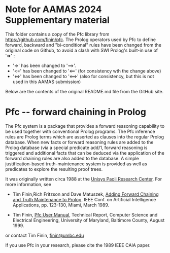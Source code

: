 # Note for AAMAS 2024 Supplementary material

This folder contains a copy of the Pfc library from https://github.com/finin/pfc. The Prolog operators used by Pfc to define forward, backward and "bi-conditional" rules have been changed from the original code on Github, to avoid a clash with SWI Prolog's built-in use of '=>' :
- '=>' has been changed to '==>'.
- '<=' has been changed to '<==' (for consistency wth the change above)
- '<=>' has been changed to '<==>' (also for consistency, but this is not used in this AAMAS submission)

Below are the contents of the original README.md file from the GitHub site.

# Pfc -- forward chaining in Prolog

The Pfc system is a package that provides a forward reasoning capability to be used together with conventional Prolog programs.  The Pfc inference rules are Prolog terms which are asserted as clauses into the regular Prolog database.  When new facts or forward reasoning rules are added to the Prolog database (via a special predicate add/1, forward reasoning is triggered and additional facts that can be deduced via the application of the forward chaining rules are also added to the database.  A simple justification-based truth-maintenance system is provided as well as predicates to explore the resulting proof trees.

It was originally written circa 1988 at the [Unisys Paoli Research Center](https://en.wikipedia.org/wiki/Paoli_Research_Center).  For more information, see

* Tim Finin,Rich Fritzson and Dave Matuszek, [Adding Forward Chaining and Truth Maintenance to Prolog](http://ebiq.org/p/682), IEEE Conf. on Artificial Intelligence Applications, pp. 123-130, Miami, March 1989.

* Tim Finin, [Pfc User Manual](https://github.com/finin/pfc/blob/master/man/pfc.pdf), Technical Report, Computer Science and Electrical Engineering, University of Maryland, Baltimore County, August 1999.

or contact Tim Finin, finin@umbc.edu

If you use Pfc in your research, please cite the 1989 IEEE CAIA paper.

